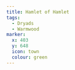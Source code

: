 ```yaml
---
title: Hamlet of Hamlet
tags:
  - Dryads
  - Warmwood
marker:
  x: 403
  y: 648
  icon: town
  colour: green
---
```

